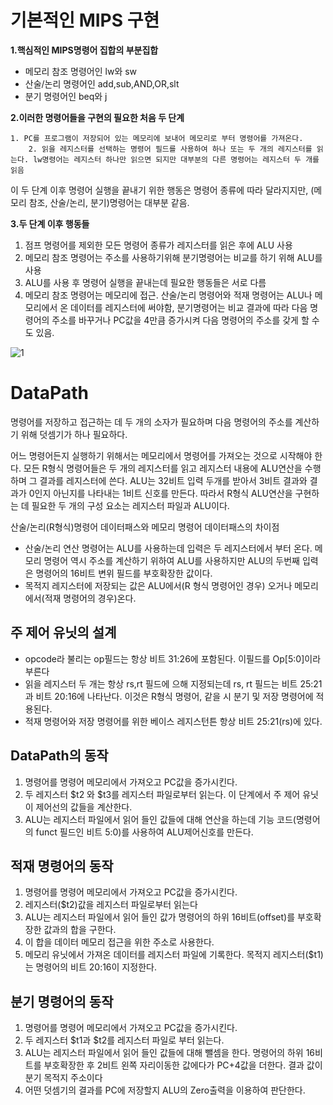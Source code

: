 # 기본적인 MIPS 구현

**1.핵심적인 MIPS명령어 집합의 부분집합**

- 메모리 참조 명령어인 lw와 sw
- 산술/논리 명령어인 add,sub,AND,OR,slt
- 분기 명령어인 beq와 j

**2.이러한 명령어들을 구현의 필요한 처음 두 단계**

 	1. PC를 프로그램이 저장되어 있는 메모리에 보내어 메모리로 부터 명령어를 가져온다.
		2. 읽을 레지스터를 선택하는 명령어 필드를 사용하여 하나 또는 두 개의 레지스터를 읽는다. lw명령어는 레지스터 하나만 읽으면 되지만 대부분의 다른 명령어는 레지스터 두 개를 읽음

이 두 단계 이후 명령어 실행을 끝내기 위한 행동은 명령어 종류에 따라 달라지지만, (메모리 참조, 산술/논리, 분기)명령어는 대부분 같음.

**3.두 단계 이후 행동들**

1. 점프 명령어를 제외한 모든 명령어 종류가 레지스터를 읽은 후에 ALU 사용
2. 메모리 참조 명령어는 주소를 사용하기위해 분기명령어는 비교를 하기 위해 ALU를 사용
3.  ALU를 사용 후 명령어 실행을 끝내는데 필요한 행동들은 서로 다름
4. 메모리 참조 명령어는 메모리에 접근. 산술/논리 명령어와 적재 명령어는 ALU나 메모리에서 온 데이터를 레지스터에 써야함, 분기명령어는 비교 결과에 따라 다음 명령어의 주소를 바꾸거나 PC값을 4만큼 증가시켜 다음 명령어의 주소를 갖게 할 수 도 있음.

![1](C:\Users\parkjaehyun\Desktop\TIL\Images\1.PNG)



# DataPath

명령어를 저장하고 접근하는 데 두 개의 소자가 필요하며 다음 명령어의 주소를 계산하기 위해 덧셈기가 하나 필요하다.

어느 명령어든지 실행하기 위해서는 메모리에서 명령어를 가져오는 것으로 시작해야 한다. 모든 R형식 명령어들은 두 개의 레지스터를 읽고 레지스터 내용에 ALU연산을 수행하며 그 결과를 레지스터에 쓴다.  ALU는 32비트 입력 두개를 받아서 3비트 결과와 결과가 0인지 아닌지를 나타내는 1비트 신호를 만든다. 따라서 R형식 ALU연산을 구현하는 데 필요한 두 개의 구성 요소는 레지스터 파일과 ALU이다.

산술/논리(R형식)명령어 데이터패스와 메모리 명령어 데이터패스의 차이점

- 산술/논리 연산 명령어는 ALU를 사용하는데 입력은 두 레지스터에서 부터 온다. 메모리 명령어 역시 주소를 계산하기 위하여 ALU를 사용하지만 ALU의 두번째 입력은 명령어의 16비트 변위 필드를 부호확장한 값이다.
- 목적지 레지스터에 저장되는 값은 ALU에서(R 형식 명령어인 경우) 오거나 메모리에서(적재 명령어의 경우)온다.

## 주 제어 유닛의 설계

- opcode라 불리는 op필드는 항상 비트 31:26에 포함된다. 이필드를 Op[5:0]이라 부른다
- 읽을 레지스터 두 개는 항상 rs,rt 필드에 으해 지정되는데 rs, rt 필드는 비트 25:21과 비트 20:16에 나타난다. 이것은 R형식 명령어, 같을 시 분기 및 저장 명령어에 적용된다.
- 적재 명령어와 저장 명령어를 위한 베이스 레지스턴튼 항상 비트 25:21(rs)에 있다.

## DataPath의 동작

1. 명령어를 명령어 메모리에서 가져오고 PC값을 증가시킨다.
2. 두 레지스터 $t2 와 $t3를 레지스터 파일로부터 읽는다. 이 단계에서 주 제어 유닛이 제어선의 값들을 계산한다.
3. ALU는 레지스터 파일에서 읽어 들인 값들에 대해 연산을 하는데 기능 코드(명령어의 funct 필드인 비트 5:0)를 사용하여 ALU제어신호를 만든다.

## 적재 명령어의 동작

1. 명령어를 명령어 메모리에서 가져오고 PC값을 증가시킨다.
2. 레지스터($t2)값을 레지스터 파일로부터 읽는다
3. ALU는 레지스터 파일에서 읽어 들인 값가 명령어의 하위 16비트(offset)를 부호확장한 값과의 합을 구한다.
4. 이 합을 데이터 메모리 접근을 위한 주소로 사용한다.
5. 메모리 유닛에서 가져온 데이터를 레지스터 파일에 기록한다. 목적지 레지스터($t1)는 명령어의 비트 20:16이 지정한다.

## 분기 명령어의 동작

1. 명령어를 명령어 메모리에서 가져오고 PC값을 증가시킨다.
2. 두 레지스터 $t1과 $t2를 레지스터 파일로 부터 읽는다.
3. ALU는 레지스터 파일에서 읽어 들인 값들에 대해 뺄셈을 한다. 명령어의 하위 16비트를 부호확장한 후 2비트 왼쪽 자리이동한 값에다가 PC+4값을 더한다. 결과 값이 분기 목적지 주소이다
4. 어떤 덧셈기의 결과를 PC에 저장할지 ALU의 Zero출력을 이용하여 판단한다.